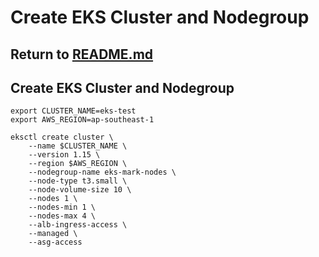 # Create EKS Cluster and Nodegroup

## Return to [README.md](README.md)

## Create EKS Cluster and Nodegroup
```
export CLUSTER_NAME=eks-test
export AWS_REGION=ap-southeast-1

eksctl create cluster \
    --name $CLUSTER_NAME \
    --version 1.15 \
    --region $AWS_REGION \
    --nodegroup-name eks-mark-nodes \
    --node-type t3.small \
    --node-volume-size 10 \
    --nodes 1 \
    --nodes-min 1 \
    --nodes-max 4 \
    --alb-ingress-access \
    --managed \
    --asg-access
```
